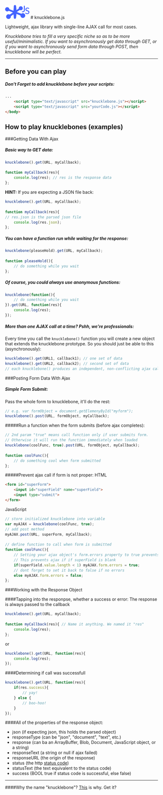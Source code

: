 <img src="logo.png"> 
# knucklebone.js 

Lightweight, ajax library with single-line AJAX call for most cases.

_Knucklebone tries to fill a very specific niche so as to be more useful/minimalistic. If you want to asynchronously get data through GET, or if you want to asynchronously send form data through POST, then knucklebone will be perfect._
- - -
## Before you can play
##### Don't Forget to add knucklebone __*before*__ your scripts:
```html
...
	<script type="text/javascript" src="knucklebone.js"></script>
	<script type="text/javascript" src="yourCode.js"></script>
</body>
```


## How to play knucklebones (examples)

###Getting Data With Ajax

##### Basic way to GET data:
```javascript
knucklebone().get(URL, myCallback);

function myCallback(res){
	console.log(res); // res is the response data
};  
```

__HINT:__ If you are expecting a JSON file back:
```javascript
knucklebone().get(URL, myCallback);

function myCallback(res){
// res.json is the parsed json file
	console.log(res.json); 
};  
```

##### You can have a function run while waiting for the response:
```javascript
knucklebone(pleaseHold).get(URL, myCallback);

function pleaseHold(){
	// do something while you wait
};
```

##### Of course, you could always use anonymous functions:
```javascript
knucklebone(function(){
	// do something while you wait
}).get(URL, function(res){
	console.log(res);
});
```

##### More than one AJAX call at a time? Pshh, we're professionals:
Every time you call the `knucklebone()` function you will create a new object that extends the knucklebone prototype.
So you should just be able to this (asynchronously): 
```javascript
knucklebone().get(URL1, callback1); // one set of data
knucklebone().get(URL2, callback2); // second set of data
// each knucklebone() produces an independent, non-conflicting ajax call
```

###Posting Form Data With Ajax

##### Simple Form Submit:
Pass the whole form to knucklebone, it'll do the rest:
```javascript
// e.g. var formObject = document.getElemenyById("myform");
knucklebone().post(URL, formObject, myCallback);
```

#####Run a function when the form submits (before ajax completes):
```javascript
// 2nd param "true" means call function only if user submits form.
// Otherwise it will run the function immediately when loaded
knucklebone(coolFunc, true).post(URL, formObject, myCallback);

function coolFunc(){
	// do something cool when form submitted
};
```

#####Prevent ajax call if form is not proper:
HTML
```html
<form id="superForm">
	<input id="superField" name="superField">
	<input type="submit">
</form>
```
JavaScript
```javascript
// store initialized knucklebone into variable
var myAJAX = knucklebone(coolFunc, true);
// add post method
myAJAX.post(URL, superForm, myCallback);

// define function to call when form is submitted
function coolFunc(){
	// Setting your ajax object's form.errors property to true prevents ajax call
	// This prevents ajax if if superField is blank
	if(superField.value.length < 1) myAJAX.form.errors = true; 
	// dont forget to set it back to false if no errors
	else myAJAX.form.errors = false; 
};
```

###Working with the Response Object

####Tapping into the responpse, whether a success or error:
The response is always passed to the callback
```javascript
knucklebone().get(URL, myCallback);

function myCallback(res){ // Name it anything. We named it "res"
	console.log(res); 
}; 
```
or
```javascript
knucklebone().get(URL, function(res){
	console.log(res); 
});
```

####Determining if call was successfull
```javascript
knucklebone().get(URL, function(res){
	if(res.success){
		// yay!
	} else {
		// boo-hoo!
	}
});
```
####All of the properties of the response object:
- json  (if expecting json, this holds the parsed object)
- responseType  (can be "json", "document", "text", etc.)
- response  (can ba an ArrayBuffer, Blob, Document, JavaScript object, or a string)
- responseText  (a string or null if ajax failed)
- responseURL  (the origin of the response)
- status  (the http [status code](https://en.wikipedia.org/wiki/List_of_HTTP_status_codes))
- statusText  (the text equivalent to the status code)
- success  (BOOL true if status code is successful, else false)
- - -

####Why the name "knucklebone"?
[This](https://en.wikipedia.org/wiki/Knucklebones) is why. Get it? 
